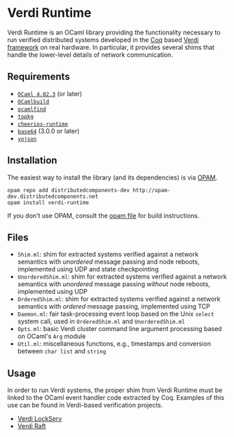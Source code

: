Verdi Runtime
=============

Verdi Runtime is an OCaml library providing the functionality necessary to run verified distributed systems developed in the [Coq](https://coq.inria.fr) based [Verdi framework](https://github.com/uwplse/verdi) on real hardware. In particular, it provides several shims that handle the lower-level details of network communication.

Requirements
------------

- [`OCaml 4.02.3`](https://ocaml.org) (or later)
- [`OCamlbuild`](https://github.com/ocaml/ocamlbuild)
- [`ocamlfind`](http://projects.camlcity.org/projects/findlib.html)
- [`topkg`](http://erratique.ch/software/topkg)
- [`cheerios-runtime`](https://github.com/uwplse/cheerios)
- [`base64`](https://github.com/mirage/ocaml-base64) (3.0.0 or later)
- [`yojson`](https://github.com/ocaml-community/yojson)

Installation
------------

The easiest way to install the library (and its dependencies) is via [OPAM](https://opam.ocaml.org).

```
opam repo add distributedcomponents-dev http://opam-dev.distributedcomponents.net
opam install verdi-runtime
```

If you don't use OPAM, consult the [opam file](verdi-runtime.opam) for build instructions.

Files
-----

- `Shim.ml`: shim for extracted systems verified against a network semantics with _unordered_ message passing and node reboots, implemented using UDP and state checkpointing
- `UnorderedShim.ml`: shim for extracted systems verified against a network semantics with _unordered_ message passing *without* node reboots, implemented using UDP
- `OrderedShim.ml`: shim for extracted systems verified against a network semantics with _ordered_ message passing, implemented using TCP
- `Daemon.ml`: fair task-processing event loop based on the Unix `select` system call, used in `OrderedShim.ml` and `UnorderedShim.ml`
- `Opts.ml`: basic Verdi cluster command line argument processing based on OCaml's `Arg` module
- `Util.ml`: miscellaneous functions, e.g., timestamps and conversion between `char list` and `string`

Usage
-----

In order to run Verdi systems, the proper shim from Verdi Runtime must be linked to the OCaml event handler code extracted by Coq. Examples of this use can be found in Verdi-based verification projects.

- [Verdi LockServ](https://github.com/DistributedComponents/verdi-lockserv)
- [Verdi Raft](https://github.com/uwplse/verdi-raft)
